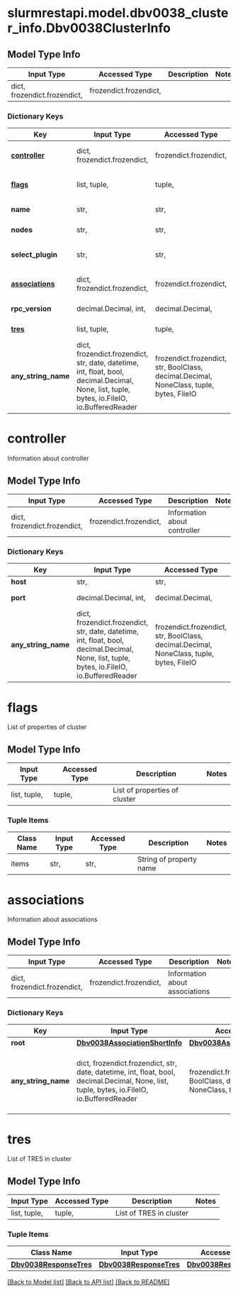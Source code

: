 # slurmrestapi.model.dbv0038_cluster_info.Dbv0038ClusterInfo

## Model Type Info
Input Type | Accessed Type | Description | Notes
------------ | ------------- | ------------- | -------------
dict, frozendict.frozendict,  | frozendict.frozendict,  |  | 

### Dictionary Keys
Key | Input Type | Accessed Type | Description | Notes
------------ | ------------- | ------------- | ------------- | -------------
**[controller](#controller)** | dict, frozendict.frozendict,  | frozendict.frozendict,  | Information about controller | [optional] 
**[flags](#flags)** | list, tuple,  | tuple,  | List of properties of cluster | [optional] 
**name** | str,  | str,  | Cluster name | [optional] 
**nodes** | str,  | str,  | Assigned nodes | [optional] 
**select_plugin** | str,  | str,  | Configured select plugin | [optional] 
**[associations](#associations)** | dict, frozendict.frozendict,  | frozendict.frozendict,  | Information about associations | [optional] 
**rpc_version** | decimal.Decimal, int,  | decimal.Decimal,  | Number rpc version | [optional] 
**[tres](#tres)** | list, tuple,  | tuple,  | List of TRES in cluster | [optional] 
**any_string_name** | dict, frozendict.frozendict, str, date, datetime, int, float, bool, decimal.Decimal, None, list, tuple, bytes, io.FileIO, io.BufferedReader | frozendict.frozendict, str, BoolClass, decimal.Decimal, NoneClass, tuple, bytes, FileIO | any string name can be used but the value must be the correct type | [optional]

# controller

Information about controller

## Model Type Info
Input Type | Accessed Type | Description | Notes
------------ | ------------- | ------------- | -------------
dict, frozendict.frozendict,  | frozendict.frozendict,  | Information about controller | 

### Dictionary Keys
Key | Input Type | Accessed Type | Description | Notes
------------ | ------------- | ------------- | ------------- | -------------
**host** | str,  | str,  | Hostname | [optional] 
**port** | decimal.Decimal, int,  | decimal.Decimal,  | Port number | [optional] 
**any_string_name** | dict, frozendict.frozendict, str, date, datetime, int, float, bool, decimal.Decimal, None, list, tuple, bytes, io.FileIO, io.BufferedReader | frozendict.frozendict, str, BoolClass, decimal.Decimal, NoneClass, tuple, bytes, FileIO | any string name can be used but the value must be the correct type | [optional]

# flags

List of properties of cluster

## Model Type Info
Input Type | Accessed Type | Description | Notes
------------ | ------------- | ------------- | -------------
list, tuple,  | tuple,  | List of properties of cluster | 

### Tuple Items
Class Name | Input Type | Accessed Type | Description | Notes
------------- | ------------- | ------------- | ------------- | -------------
items | str,  | str,  | String of property name | 

# associations

Information about associations

## Model Type Info
Input Type | Accessed Type | Description | Notes
------------ | ------------- | ------------- | -------------
dict, frozendict.frozendict,  | frozendict.frozendict,  | Information about associations | 

### Dictionary Keys
Key | Input Type | Accessed Type | Description | Notes
------------ | ------------- | ------------- | ------------- | -------------
**root** | [**Dbv0038AssociationShortInfo**](Dbv0038AssociationShortInfo.md) | [**Dbv0038AssociationShortInfo**](Dbv0038AssociationShortInfo.md) |  | [optional] 
**any_string_name** | dict, frozendict.frozendict, str, date, datetime, int, float, bool, decimal.Decimal, None, list, tuple, bytes, io.FileIO, io.BufferedReader | frozendict.frozendict, str, BoolClass, decimal.Decimal, NoneClass, tuple, bytes, FileIO | any string name can be used but the value must be the correct type | [optional]

# tres

List of TRES in cluster

## Model Type Info
Input Type | Accessed Type | Description | Notes
------------ | ------------- | ------------- | -------------
list, tuple,  | tuple,  | List of TRES in cluster | 

### Tuple Items
Class Name | Input Type | Accessed Type | Description | Notes
------------- | ------------- | ------------- | ------------- | -------------
[**Dbv0038ResponseTres**](Dbv0038ResponseTres.md) | [**Dbv0038ResponseTres**](Dbv0038ResponseTres.md) | [**Dbv0038ResponseTres**](Dbv0038ResponseTres.md) |  | 

[[Back to Model list]](../../README.md#documentation-for-models) [[Back to API list]](../../README.md#documentation-for-api-endpoints) [[Back to README]](../../README.md)

